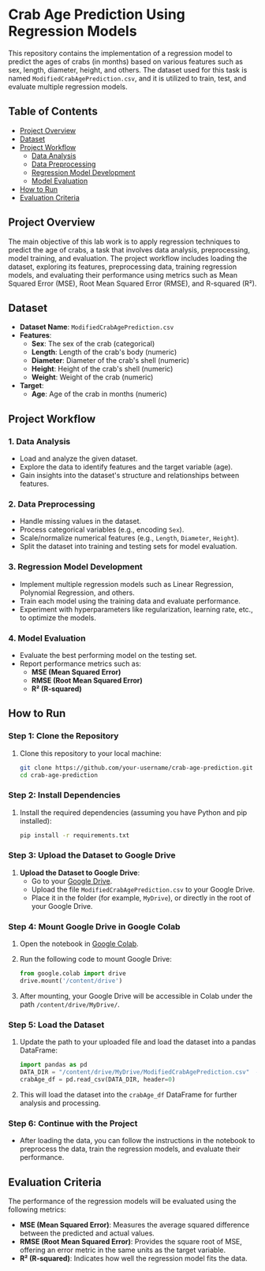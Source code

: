 # Crab Age Prediction Using Regression Models

This repository contains the implementation of a regression model to predict the ages of crabs (in months) based on various features such as sex, length, diameter, height, and others. The dataset used for this task is named `ModifiedCrabAgePrediction.csv`, and it is utilized to train, test, and evaluate multiple regression models.

## Table of Contents

- [Project Overview](#project-overview)
- [Dataset](#dataset)
- [Project Workflow](#project-workflow)
  - [Data Analysis](#1-data-analysis)
  - [Data Preprocessing](#2-data-preprocessing)
  - [Regression Model Development](#3-regression-model-development)
  - [Model Evaluation](#4-model-evaluation)
- [How to Run](#how-to-run)
- [Evaluation Criteria](#evaluation-criteria)


## Project Overview

The main objective of this lab work is to apply regression techniques to predict the age of crabs, a task that involves data analysis, preprocessing, model training, and evaluation. The project workflow includes loading the dataset, exploring its features, preprocessing data, training regression models, and evaluating their performance using metrics such as Mean Squared Error (MSE), Root Mean Squared Error (RMSE), and R-squared (R²).

## Dataset

- **Dataset Name**: `ModifiedCrabAgePrediction.csv`
- **Features**:
  - **Sex**: The sex of the crab (categorical)
  - **Length**: Length of the crab's body (numeric)
  - **Diameter**: Diameter of the crab's shell (numeric)
  - **Height**: Height of the crab's shell (numeric)
  - **Weight**: Weight of the crab (numeric)
- **Target**:
  - **Age**: Age of the crab in months (numeric)

## Project Workflow

### 1. Data Analysis

- Load and analyze the given dataset.
- Explore the data to identify features and the target variable (age).
- Gain insights into the dataset's structure and relationships between features.

### 2. Data Preprocessing

- Handle missing values in the dataset.
- Process categorical variables (e.g., encoding `Sex`).
- Scale/normalize numerical features (e.g., `Length`, `Diameter`, `Height`).
- Split the dataset into training and testing sets for model evaluation.

### 3. Regression Model Development

- Implement multiple regression models such as Linear Regression, Polynomial Regression, and others.
- Train each model using the training data and evaluate performance.
- Experiment with hyperparameters like regularization, learning rate, etc., to optimize the models.

### 4. Model Evaluation

- Evaluate the best performing model on the testing set.
- Report performance metrics such as:
  - **MSE (Mean Squared Error)**
  - **RMSE (Root Mean Squared Error)**
  - **R² (R-squared)**


## How to Run

### Step 1: Clone the Repository

1. Clone this repository to your local machine:

    ```bash
    git clone https://github.com/your-username/crab-age-prediction.git
    cd crab-age-prediction
    ```

### Step 2: Install Dependencies

1. Install the required dependencies (assuming you have Python and pip installed):

    ```bash
    pip install -r requirements.txt
    ```

### Step 3: Upload the Dataset to Google Drive

1. **Upload the Dataset to Google Drive**:
   - Go to your [Google Drive](https://drive.google.com/).
   - Upload the file `ModifiedCrabAgePrediction.csv` to your Google Drive.
   - Place it in the folder (for example, `MyDrive`), or directly in the root of your Google Drive.

### Step 4: Mount Google Drive in Google Colab

1. Open the notebook in [Google Colab](https://colab.research.google.com/).
2. Run the following code to mount Google Drive:

    ```python
    from google.colab import drive
    drive.mount('/content/drive')
    ```

3. After mounting, your Google Drive will be accessible in Colab under the path `/content/drive/MyDrive/`.

### Step 5: Load the Dataset

1. Update the path to your uploaded file and load the dataset into a pandas DataFrame:

    ```python
    import pandas as pd
    DATA_DIR = "/content/drive/MyDrive/ModifiedCrabAgePrediction.csv"  # Adjust the path if needed
    crabAge_df = pd.read_csv(DATA_DIR, header=0)
    ```

2. This will load the dataset into the `crabAge_df` DataFrame for further analysis and processing.

### Step 6: Continue with the Project

- After loading the data, you can follow the instructions in the notebook to preprocess the data, train the regression models, and evaluate their performance.


## Evaluation Criteria

The performance of the regression models will be evaluated using the following metrics:
- **MSE (Mean Squared Error)**: Measures the average squared difference between the predicted and actual values.
- **RMSE (Root Mean Squared Error)**: Provides the square root of MSE, offering an error metric in the same units as the target variable.
- **R² (R-squared)**: Indicates how well the regression model fits the data.
